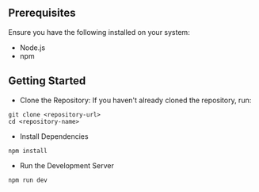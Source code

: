 ## Prerequisites

Ensure you have the following installed on your system:

- Node.js
- npm

## Getting Started

- Clone the Repository: If you haven't already cloned the repository, run:

```
git clone <repository-url>
cd <repository-name>
```

- Install Dependencies

```
npm install
```

- Run the Development Server

```
npm run dev
```
